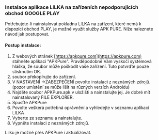 ### Instalace aplikace LILKA na zařízeních nepodporujících obchod GOOGLE PLAY

Potřebujete-li nainstalovat pokladnu LILKA na zařízení, které nemá k dispozici obchod PLAY, je možné využít služby APK PURE. Níže naleznete návod jak postupovat.

#### Postup instalace:

1. Z webových stránek [https://apkpure.com](https://apkpure.com) stáhněte aplikaci "APKPure". Pravděpodobně Vám vyskočí systémová hláška, že soubor může poškodit vaše zařízení. Tuto potvrďte pouze stisknutím OK.
2. soubor překopírujte do zařízení.
3. V NASTAVENÍ -&gt;ZABEZPEČENÍ povolte instalaci z neznámých zdrojů. \(pozor umístění se může lišit na různých verzích Androidu\)
4. Najděte soubor APKPure.apk v uložišti a nainstalujte jej. Je dobré mít nainstalovaný FILE EXPLORER.
5. Spusťte APKPure
6. Povolte veškerá potřebná oprávnění a vyhledejte v seznamu aplikaci LILKA
7. Vyberte ze seznamu a nainstalujte.
8. Vypněte instalaci z neznámých zdrojů.

Lilku je možné přes APKPure i aktualizovat.

